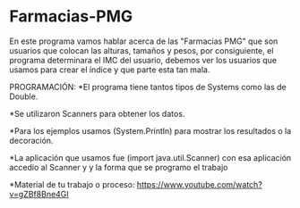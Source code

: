 # Farmacias-PMG


En este programa vamos hablar acerca de las "Farmacias PMG" que son usuarios que colocan las alturas, tamaños y pesos, por consiguiente, el programa determinara el IMC del usuario, debemos ver los usuarios que usamos para crear el índice y que parte esta tan mala.

PROGRAMACIÓN:
*El programa tiene tantos  tipos de Systems como las de Double.

*Se utilizaron Scanners para obtener los datos.

*Para los ejemplos usamos (System.Println) para mostrar los resultados o la decoración.

*La aplicación que usamos fue (import java.util.Scanner) con esa aplicación accedio al Scanner y y la forma que se programo el trabajo

*Material de tu trabajo o proceso:
https://www.youtube.com/watch?v=gZBf8Bne4GI
